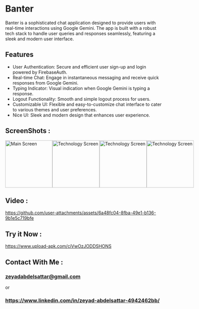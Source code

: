 # Banter

Banter is a sophisticated chat application designed to provide users with real-time interactions using Google Gemini. The app is built with a robust tech stack to handle user queries and responses seamlessly, featuring a sleek and modern user interface.

## Features

- User Authentication: Secure and efficient user sign-up and login powered by FirebaseAuth.
- Real-time Chat: Engage in instantaneous messaging and receive quick responses from Google Gemini.
- Typing Indicator: Visual indication when Google Gemini is typing a response.
- Logout Functionality: Smooth and simple logout process for users.
- Customizable UI: Flexible and easy-to-customize chat interface to cater to various themes and user preferences.
- Nice UI: Sleek and modern design that enhances user experience.

##  ScreenShots :
<div style="display: flex; justify-content: space-between;">
    <img src="https://github.com/user-attachments/assets/b02cc0d8-68e8-47f6-8ab9-4c3de9d99def" alt="Main Screen" width="150"/>
    <img src="https://github.com/user-attachments/assets/c9dc3dd7-ce2f-41f4-84bf-afd88d024c2d" alt="Technology Screen" width="150"/>
    <img src="https://github.com/user-attachments/assets/92c36481-bebb-4460-b5c5-96618c2a2f96" alt="Technology Screen" width="150"/>
    <img src="https://github.com/user-attachments/assets/658b7fe5-75f4-4122-a83b-227b81202a93" alt="Technology Screen" width="150"/>
</div>


## Video :

https://github.com/user-attachments/assets/6a48fc04-8fba-49e1-b136-9b1e5c719bfe

## Try it Now :
https://www.upload-apk.com/ciVwOzJODDSHONS


## Contact With Me :

### zeyadabdelsattar@gmail.com
or
### https://www.linkedin.com/in/zeyad-abdelsattar-4942462bb/



